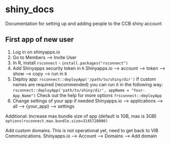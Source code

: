 # shiny_docs
Documentation for setting up and adding people to the CCB shiny account

## First app of new user

1. Log in on shinyapps.io
2. Go to Members --> Invite User
3. In R, install `rsconnect` - `install.packages("rsconnect")`
4. Add Shinyapps security token in `R`
   Shinyapps.io --> account --> token --> show --> copy --> run in `R`
5. Deploy app: `rsconnect::deployApp('/path/to/shiny/dir')`
     If custom names are required (recommended) you can run it in the following way: `rsconnect::deployApp('path/to/shiny/dir', appName = "Your-App_Name")`
     Check out the help for more options `?rsconnect::deployApp`
7. Change settings of your app if needed
   Shinyapps.io --> applications --> all --> {your_app} --> settings


Additional:
Increase max bundle size of app (default is 1GB, max is 3GB)
`options(rsconnect.max.bundle.size=3145728000)`

Add custom domains. This is not operational yet, need to get back to VIB Communications.
Shinyapps.io --> Account --> Domains --> Add domain


